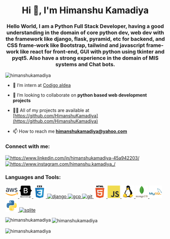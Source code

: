 <h1 align="center">Hi 👋, I'm Himanshu Kamadiya</h1>
<h3 align="center">Hello World,
I am a Python Full Stack Developer, having a good understanding in the domain of core python dev, web dev with the framework like django, flask, pyramid, etc for backend, and CSS frame-work like Bootstrap, tailwind and javascript frame-work like react for front-end, GUI with python using tkinter and pyqt5. Also have a strong experience in the domain of MIS systems and Chat bots.</h3>

<p align="left"> <img src="https://komarev.com/ghpvc/?username=himanshukamadiya&label=Profile%20views&color=0e75b6&style=flat" alt="himanshukamadiya" /> </p>

- 🔭 I’m intern at [Codigo aldea](https://github.com/CodigoAldea)

- 👯 I’m looking to collaborate on **python based web development projects**

- 👨‍💻 All of my projects are available at [https://github.com/HimanshuKamadiya](https://github.com/HimanshuKamadiya)

- 📫 How to reach me **himanshukamadiya@yahoo.com**

<h3 align="left">Connect with me:</h3>
<p align="left">
<a href="https://linkedin.com/in/https://www.linkedin.com/in/himanshukamadiya-45a942203/" target="blank"><img align="center" src="https://raw.githubusercontent.com/rahuldkjain/github-profile-readme-generator/master/src/images/icons/Social/linked-in-alt.svg" alt="https://www.linkedin.com/in/himanshukamadiya-45a942203/" height="30" width="40" /></a>
<a href="https://instagram.com/https://www.instagram.com/himanshu.kamadiya_/" target="blank"><img align="center" src="https://raw.githubusercontent.com/rahuldkjain/github-profile-readme-generator/master/src/images/icons/Social/instagram.svg" alt="https://www.instagram.com/himanshu.kamadiya_/" height="30" width="40" /></a>
</p>

<h3 align="left">Languages and Tools:</h3>
<p align="left"> <a href="https://aws.amazon.com" target="_blank" rel="noreferrer"> <img src="https://raw.githubusercontent.com/devicons/devicon/master/icons/amazonwebservices/amazonwebservices-original-wordmark.svg" alt="aws" width="40" height="40"/> </a> <a href="https://getbootstrap.com" target="_blank" rel="noreferrer"> <img src="https://raw.githubusercontent.com/devicons/devicon/master/icons/bootstrap/bootstrap-plain-wordmark.svg" alt="bootstrap" width="40" height="40"/> </a> <a href="https://www.w3schools.com/css/" target="_blank" rel="noreferrer"> <img src="https://raw.githubusercontent.com/devicons/devicon/master/icons/css3/css3-original-wordmark.svg" alt="css3" width="40" height="40"/> </a> <a href="https://www.djangoproject.com/" target="_blank" rel="noreferrer"> <img src="https://cdn.worldvectorlogo.com/logos/django.svg" alt="django" width="40" height="40"/> </a> <a href="https://cloud.google.com" target="_blank" rel="noreferrer"> <img src="https://www.vectorlogo.zone/logos/google_cloud/google_cloud-icon.svg" alt="gcp" width="40" height="40"/> </a> <a href="https://git-scm.com/" target="_blank" rel="noreferrer"> <img src="https://www.vectorlogo.zone/logos/git-scm/git-scm-icon.svg" alt="git" width="40" height="40"/> </a> <a href="https://www.w3.org/html/" target="_blank" rel="noreferrer"> <img src="https://raw.githubusercontent.com/devicons/devicon/master/icons/html5/html5-original-wordmark.svg" alt="html5" width="40" height="40"/> </a> <a href="https://developer.mozilla.org/en-US/docs/Web/JavaScript" target="_blank" rel="noreferrer"> <img src="https://raw.githubusercontent.com/devicons/devicon/master/icons/javascript/javascript-original.svg" alt="javascript" width="40" height="40"/> </a> <a href="https://www.linux.org/" target="_blank" rel="noreferrer"> <img src="https://raw.githubusercontent.com/devicons/devicon/master/icons/linux/linux-original.svg" alt="linux" width="40" height="40"/> </a> <a href="https://www.mongodb.com/" target="_blank" rel="noreferrer"> <img src="https://raw.githubusercontent.com/devicons/devicon/master/icons/mongodb/mongodb-original-wordmark.svg" alt="mongodb" width="40" height="40"/> </a> <a href="https://www.mysql.com/" target="_blank" rel="noreferrer"> <img src="https://raw.githubusercontent.com/devicons/devicon/master/icons/mysql/mysql-original-wordmark.svg" alt="mysql" width="40" height="40"/> </a> <a href="https://www.python.org" target="_blank" rel="noreferrer"> <img src="https://raw.githubusercontent.com/devicons/devicon/master/icons/python/python-original.svg" alt="python" width="40" height="40"/> </a> <a href="https://www.sqlite.org/" target="_blank" rel="noreferrer"> <img src="https://www.vectorlogo.zone/logos/sqlite/sqlite-icon.svg" alt="sqlite" width="40" height="40"/> </a> </p>

<p><img align="left" src="https://github-readme-stats.vercel.app/api/top-langs?username=himanshukamadiya&show_icons=true&locale=en&layout=compact" alt="himanshukamadiya" /></p>

<p>&nbsp;<img align="center" src="https://github-readme-stats.vercel.app/api?username=himanshukamadiya&show_icons=true&locale=en" alt="himanshukamadiya" /></p>

<p><img align="center" src="https://github-readme-streak-stats.herokuapp.com/?user=himanshukamadiya&" alt="himanshukamadiya" /></p>
